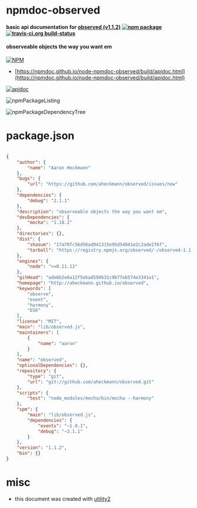 # npmdoc-observed

#### basic api documentation for  [observed (v1.1.2)](http://aheckmann.github.io/observed)  [![npm package](https://img.shields.io/npm/v/npmdoc-observed.svg?style=flat-square)](https://www.npmjs.org/package/npmdoc-observed) [![travis-ci.org build-status](https://api.travis-ci.org/npmdoc/node-npmdoc-observed.svg)](https://travis-ci.org/npmdoc/node-npmdoc-observed)

#### observeable objects the way you want em

[![NPM](https://nodei.co/npm/observed.png?downloads=true&downloadRank=true&stars=true)](https://www.npmjs.com/package/observed)

- [https://npmdoc.github.io/node-npmdoc-observed/build/apidoc.html](https://npmdoc.github.io/node-npmdoc-observed/build/apidoc.html)

[![apidoc](https://npmdoc.github.io/node-npmdoc-observed/build/screenCapture.buildCi.browser.%252Ftmp%252Fbuild%252Fapidoc.html.png)](https://npmdoc.github.io/node-npmdoc-observed/build/apidoc.html)

![npmPackageListing](https://npmdoc.github.io/node-npmdoc-observed/build/screenCapture.npmPackageListing.svg)

![npmPackageDependencyTree](https://npmdoc.github.io/node-npmdoc-observed/build/screenCapture.npmPackageDependencyTree.svg)



# package.json

```json

{
    "author": {
        "name": "Aaron Heckmann"
    },
    "bugs": {
        "url": "https://github.com/aheckmann/observed/issues/new"
    },
    "dependencies": {
        "debug": "2.1.1"
    },
    "description": "observeable objects the way you want em",
    "devDependencies": {
        "mocha": "1.18.2"
    },
    "directories": {},
    "dist": {
        "shasum": "17a78fc56d56ad941315e95d54041e2c2ade2f6f",
        "tarball": "https://registry.npmjs.org/observed/-/observed-1.1.2.tgz"
    },
    "engines": {
        "node": ">=0.11.13"
    },
    "gitHead": "ade6b2e6a12f5ebad594631c9b77eb574e3341a1",
    "homepage": "http://aheckmann.github.io/observed",
    "keywords": [
        "observe",
        "event",
        "harmony",
        "ES6"
    ],
    "license": "MIT",
    "main": "lib/observed.js",
    "maintainers": [
        {
            "name": "aaron"
        }
    ],
    "name": "observed",
    "optionalDependencies": {},
    "repository": {
        "type": "git",
        "url": "git://github.com/aheckmann/observed.git"
    },
    "scripts": {
        "test": "node_modules/mocha/bin/mocha --harmony"
    },
    "spm": {
        "main": "lib/observed.js",
        "dependencies": {
            "events": "~1.0.1",
            "debug": "~2.1.1"
        }
    },
    "version": "1.1.2",
    "bin": {}
}
```



# misc
- this document was created with [utility2](https://github.com/kaizhu256/node-utility2)
